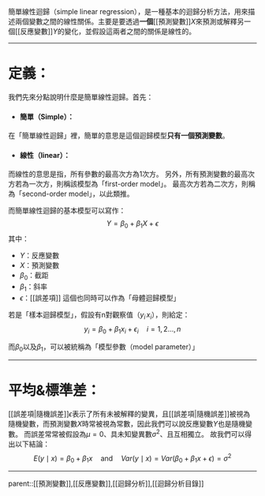 簡單線性迴歸（simple linear regression），是一種基本的迴歸分析方法，用來描述兩個變數之間的線性關係。主要是要透過**一個**[[預測變數]]$X$來預測或解釋另一個[[反應變數]]$Y$的變化，並假設這兩者之間的關係是線性的。
- - -
# 定義：
我們先來分點說明什麼是簡單線性迴歸。首先：
- #### 簡單（Simple）：
在「簡單線性迴歸」裡，簡單的意思是這個迴歸模型**只有一個預測變數**。
- #### 線性（linear）：
而線性的意思是指，所有參數的最高次方為1次方。
另外，所有預測變數的最高次方若為一次方，則稱該模型為「first-order model」。
最高次方若為二次方，則稱為「second-order model」，以此類推。


而簡單線性迴歸的基本模型可以寫作：
$$
Y=\beta_0+\beta_1X+\epsilon
$$
其中：
- $Y$：反應變數
- $X$：預測變數
- $\beta_0$：截距
- $\beta_1$：斜率
- $\epsilon$：[[誤差項]]
這個也同時可以作為「母體迴歸模型」

若是「樣本迴歸模型」，假設有n對觀察值（$y_i\,x_i$），則給定：
$$
y_i=\beta_0+\beta_1x_i+\epsilon_i \quad i=1,2\ldots,n
$$


而$\beta_0$以及$\beta_1$，可以被統稱為「模型參數（model parameter）」
- - -
# 平均&標準差：
[[誤差項|隨機誤差]]$\epsilon$表示了所有未被解釋的變異，且[[誤差項|隨機誤差]]被視為隨機變數，而預測變數$X$時常被視為常數，因此我們可以說反應變數$Y$也是隨機變數。
而誤差常常被假設為$\mu=0$、具未知變異數$\sigma^2$、且互相獨立。
故我們可以得出以下結論：
$$
E(y\mid x)=\beta_0+\beta_1x \quad\text{and}\quad Var(y\mid x)=Var(\beta_0+\beta_1x+\epsilon)=\sigma^2
$$
- - -
parent::[[預測變數]],[[反應變數]],[[迴歸分析]],[[迴歸分析目錄]]